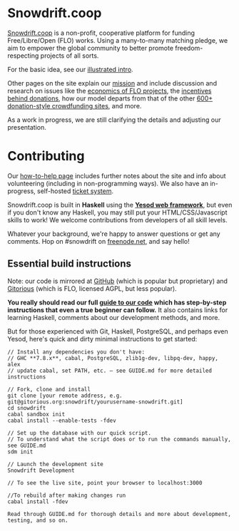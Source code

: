 Snowdrift.coop
==============

[Snowdrift.coop](https://snowdrift.coop) is a non-profit, cooperative platform for funding Free/Libre/Open (FLO) works. Using a many-to-many matching pledge, we aim to empower the global community to better promote freedom-respecting projects of all sorts.

For the basic idea, see our [illustrated intro](https://snowdrift.coop/p/snowdrift/w/intro).

Other pages on the site explain our [mission](https://snowdrift.coop/p/snowdrift/w/mission)
and include discussion and research on issues like
the [economics of FLO projects](https://snowdrift.coop/p/snowdrift/w/economics),
the [incentives behind donations](https://snowdrift.coop/p/snowdrift/w/psychology),
how our model departs from that of the other [600+ donation-style crowdfunding sites](https://snowdrift.coop/p/snowdrift/w/othercrowdfunding),
and more.

As a work in progress, we are still clarifying the details and adjusting our presentation.


Contributing
===========

Our [how-to-help page](https://snowdrift.coop/p/snowdrift/w/how-to-help) includes further notes about the site and info about volunteering (including in non-programming ways).
We also have an in-progress, self-hosted [ticket system](http://snowdrift.coop/p/snowdrift/t).

Snowdrift.coop is built in **Haskell** using the **[Yesod web framework](http://www.yesodweb.com/)**,
but even if you don't know any Haskell, you may still put your HTML/CSS/Javascript skills to work!
We welcome contributions from developers of all skill levels.

Whatever your background, we're happy to answer questions or get any comments.
Hop on #snowdrift on [freenode.net](http://webchat.freenode.net/?channels=#snowdrift), and say hello!


Essential build instructions
----------------------------

Note: our code is mirrored at
[GitHub](https://github.com/dlthomas/snowdrift) (which is popular but proprietary)
and [Gitorious](https://gitorious.org/snowdrift/snowdrift) (which is FLO, licensed AGPL, but less popular).

**You really should read our full [guide to our code](GUIDE.md)
which has step-by-step instructions that even a true beginner can follow.**
It also contains links for learning Haskell, comments about our development methods, and more.

But for those experienced with Git, Haskell, PostgreSQL, and perhaps even Yesod,
here's quick and dirty minimal instructions to get started:

```
// Install any dependencies you don't have:
// GHC **7.8.x**, cabal, PostgreSQL, zlib1g-dev, libpq-dev, happy, alex
// update cabal, set PATH, etc. — see GUIDE.md for more detailed instructions

// Fork, clone and install
git clone [your remote address, e.g. git@gitorious.org:snowdrift/yourusername-snowdrift.git]
cd snowdrift
cabal sandbox init
cabal install --enable-tests -fdev

// Set up the database with our quick script.
// To understand what the script does or to run the commands manually, see GUIDE.md
sdm init

// Launch the development site
Snowdrift Development

// To see the live site, point your browser to localhost:3000

//To rebuild after making changes run
cabal install -fdev

Read through GUIDE.md for thorough details and more about development, testing, and so on.
```
